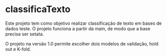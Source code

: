 # classificaTexto
Este projeto tem como objetivo realizar classificação de texto em bases de dados teste.
O projeto funciona a partir da main, de modo que a base precisa ser setata.

O projeto na versão 1.0 permite escolher dois modelos de validação, hold out e K-fold.
